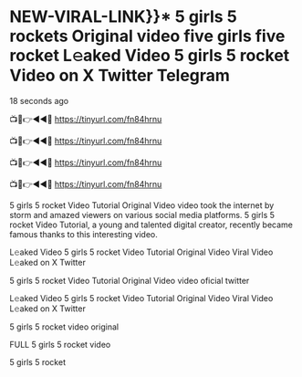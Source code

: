 # NEW-VIRAL-LINK}}* 5 girls 5 rockets Original video five girls five rocket L𝚎aked Video 5 girls 5 rocket Video on X Twitter Telegram

18 seconds ago

📺📱👉◄◄🔴  https://tinyurl.com/fn84hrnu

📺📱👉◄◄🔴  https://tinyurl.com/fn84hrnu

📺📱👉◄◄🔴  https://tinyurl.com/fn84hrnu

📺📱👉◄◄🔴  https://tinyurl.com/fn84hrnu


5 girls 5 rocket Video Tutorial Original Video video took the internet by storm and amazed viewers on various social media platforms. 5 girls 5 rocket Video Tutorial, a young and talented digital creator, recently became famous thanks to this interesting video.

L𝚎aked Video 5 girls 5 rocket Video Tutorial Original Video Viral Video L𝚎aked on X Twitter

5 girls 5 rocket Video Tutorial Original Video video oficial twitter

L𝚎aked Video 5 girls 5 rocket Video Tutorial Original Video Viral Video L𝚎aked on X Twitter

5 girls 5 rocket video original

FULL 5 girls 5 rocket video

5 girls 5 rocket
